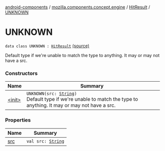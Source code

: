 [android-components](../../../index.md) / [mozilla.components.concept.engine](../../index.md) / [HitResult](../index.md) / [UNKNOWN](./index.md)

# UNKNOWN

`data class UNKNOWN : `[`HitResult`](../index.md) [(source)](https://github.com/mozilla-mobile/android-components/blob/master/components/concept/engine/src/main/java/mozilla/components/concept/engine/HitResult.kt#L16)

Default type if we're unable to match the type to anything. It may or may not have a src.

### Constructors

| Name | Summary |
|---|---|
| [&lt;init&gt;](-init-.md) | `UNKNOWN(src: `[`String`](https://kotlinlang.org/api/latest/jvm/stdlib/kotlin/-string/index.html)`)`<br>Default type if we're unable to match the type to anything. It may or may not have a src. |

### Properties

| Name | Summary |
|---|---|
| [src](src.md) | `val src: `[`String`](https://kotlinlang.org/api/latest/jvm/stdlib/kotlin/-string/index.html) |
